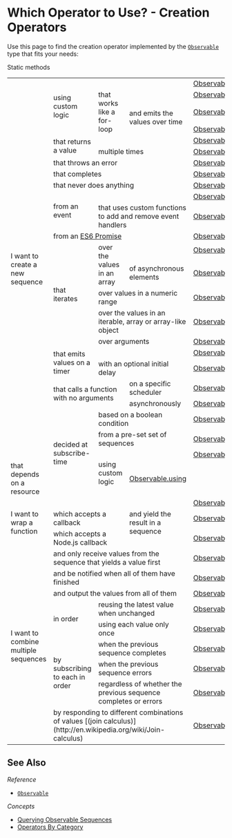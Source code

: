 # Which Operator to Use? - Creation Operators #

Use this page to find the creation operator implemented by the [`Observable`](https://github.com/Reactive-Extensions/RxJS/blob/master/doc/api/core/observable.md) type that fits your needs:

<table>
<thead>Static methods</thead>
<tbody>
    <!-- Observable factories -->
    <tr>
        <td rowspan="24">I want to create a new sequence</td>
        <td rowspan="4">using custom logic</td>
        <td colspan="2"></td>
        <td>
            <a href="https://github.com/Reactive-Extensions/RxJS/blob/master/doc/api/core/operators/create.md">Observable.create</a>
        </td>
    </tr>
    <tr>
        <td rowspan="3">that works like a for-loop</td>
        <td></td>
        <td><a href="https://github.com/Reactive-Extensions/RxJS/blob/master/doc/api/core/operators/generate.md">Observable.generate</a></td>
    </tr>
    <tr>
        <td rowspan="2">and emits the values over time</td>
        <td><a href="https://github.com/Reactive-Extensions/RxJS/blob/master/doc/api/core/operators/generatewithrelativetime.md">Observable.generateWithRelativeTime</a></td>
    </tr>
    <tr>
        <td><a href="https://github.com/Reactive-Extensions/RxJS/blob/master/doc/api/core/operators/generatewithabsolutetime.md">Observable.generateWithAbsoluteTime</a></td>
    </tr>
    <tr>
        <td rowspan="2">that returns a value</td>
        <td colspan="2"></td>
        <td>
            <a href="https://github.com/Reactive-Extensions/RxJS/blob/master/doc/api/core/operators/return.md">Observable.return</a>
        </td>
    </tr>
    <tr>
        <td colspan="2">multiple times</td>
        <td><a href="https://github.com/Reactive-Extensions/RxJS/blob/master/doc/api/core/operators/repeat.md">Observable.repeat</a></td>
    </tr>
    <tr>
        <td colspan="3">that throws an error</td>
        <td><a href="https://github.com/Reactive-Extensions/RxJS/blob/master/doc/api/core/operators/throw.md">Observable.throw</a></td>
    </tr>
    <tr>
        <td colspan="3">that completes</td>
        <td><a href="https://github.com/Reactive-Extensions/RxJS/blob/master/doc/api/core/operators/empty.md">Observable.empty</a></td>
    </tr>
    <tr>
        <td colspan="3">that never does anything</td>
        <td><a href="https://github.com/Reactive-Extensions/RxJS/blob/master/doc/api/core/operators/never.md">Observable.never</a></td>
    </tr>
    <tr>
        <td rowspan="2">from an event</td>
        <td colspan="2"></td>
        <td><a href="https://github.com/Reactive-Extensions/RxJS/blob/master/doc/api/core/operators/fromevent.md">Observable.fromEvent</a></td>
    </tr>
    <tr>
        <td colspan="2">that uses custom functions to add and remove event handlers</td>
        <td><a href="https://github.com/Reactive-Extensions/RxJS/blob/master/doc/api/core/operators/fromeventpattern.md">Observable.fromEventPattern</a></td>
    </tr>
    <tr>
        <td colspan="3">from an <a title="ES6 Promise" href="https://www.promisejs.org">ES6 Promise</a></td>
        <td><a href="https://github.com/Reactive-Extensions/RxJS/blob/master/doc/api/core/operators/frompromise.md">Observable.fromPromise</a></td>
    </tr>
    <tr>
        <td rowspan="5">that iterates</td>
        <td rowspan="2">over the values in an array</td>
        <td></td>
        <td>
            <a href="https://github.com/Reactive-Extensions/RxJS/blob/master/doc/api/core/operators/fromarray.md">Observable.fromArray</a><br>
        </td>
    </tr>
    <tr>
        <td>of asynchronous elements</td>
        <td><a href="https://github.com/Reactive-Extensions/RxJS/blob/master/doc/api/core/operators/rxobservableforsources-resultselector">Observable.for</a></td>
    </tr>
    <tr>
        <td colspan="2">over values in a numeric range</td>
        <td><a href="https://github.com/Reactive-Extensions/RxJS/blob/master/doc/api/core/operators/">Observable.range</a></td>
    </tr>
    <tr>
        <td colspan="2">over the values in an iterable, array or array-like object</a></td>
        <td><a href="https://github.com/Reactive-Extensions/RxJS/blob/master/doc/api/core/operators/from.md">Observable.from</a></td>
    </tr>
    <tr>
        <td colspan="2">over arguments</a></td>
        <td><a href="https://github.com/Reactive-Extensions/RxJS/blob/master/doc/api/core/operators/of.md">Observable.of</a></td>
    </tr>
    <tr>
        <td rowspan="2">that emits values on a timer</td>
        <td colspan="2"></td>
        <td><a href="https://github.com/Reactive-Extensions/RxJS/blob/master/doc/api/core/operators/interval.md">Observable.interval</a></td>
    </tr>
    <tr>
        <td colspan="2">with an optional initial delay</td>
        <td><a href="https://github.com/Reactive-Extensions/RxJS/blob/master/doc/api/core/operators/timer.md">Observable.timer</a></td>
    </tr>
    <tr>
        <td rowspan="2" colspan="2">that calls a function with no arguments</td>
        <td>on a specific scheduler</td>
        <td>
            <a href="https://github.com/Reactive-Extensions/RxJS/blob/master/doc/api/core/operators/start.md">Observable.start</a>
        </td>
    </tr>
    <tr>
        <td>asynchronously</td>
        <td>
            <a href="https://github.com/Reactive-Extensions/RxJS/blob/master/doc/api/core/operators/startasync.md">Observable.startAsync</a>
        </td>
    </tr>
    <tr>
        <td rowspan="4">decided at subscribe-time</td>
        <td colspan="2">based on a boolean condition</td>
        <td><a href="https://github.com/Reactive-Extensions/RxJS/blob/master/doc/api/core/operators/if.md">Observable.if</a></td>
    </tr>
    <tr>
        <td colspan="2">from a pre-set set of sequences</td>
        <td><a href="https://github.com/Reactive-Extensions/RxJS/blob/master/doc/api/core/operators/case.md">Observable.case</a></td>
    </tr>
    <tr>
        <td colspan="1" rowspan="2">using custom logic</td>
        <td></td>
        <td><a href="https://github.com/Reactive-Extensions/RxJS/blob/master/doc/api/core/operators/defer.md">Observable.defer</a></td>
    </tr>
    <tr>
        <td>that depends on a resource</td>
        <td><a href="https://github.com/Reactive-Extensions/RxJS/blob/master/doc/api/core/operators/using.md">Observable.using</a></td>
    </tr>
    <!-- Function factories -->
    <tr>
        <td rowspan="3">I want to wrap a function</td>
        <td colspan="2"></td>
        <td rowspan="3">and yield the result in a sequence</td>
        <td><a href="https://github.com/Reactive-Extensions/RxJS/blob/master/doc/api/core/operators/toasync.md">Observable.toAsync</a></td>
    </tr>
        <td colspan="2">which accepts a callback</td>
        <td><a href="https://github.com/Reactive-Extensions/RxJS/blob/master/doc/api/core/operators/fromcallback.md">Observable.fromCallback</a></td>
    </tr>
    <tr>
        <td colspan="2">which accepts a Node.js callback</td>
        <td><a href="https://github.com/Reactive-Extensions/RxJS/blob/master/doc/api/core/operators/fromnodecallback.md">Observable.fromNodeCallback</a></td>
    </tr>
    <!-- Flatteners -->
    <tr>
        <td rowspan="30">I want to combine multiple sequences</td>
        <td colspan="3">and only receive values from the sequence that yields a value first</td>
        <td><a href="https://github.com/Reactive-Extensions/RxJS/blob/master/doc/api/core/operators/amb.md">Observable.amb</a></td>
    </tr>
    <tr>
        <td colspan="3">and be notified when all of them have finished</td>
        <td><a href="https://github.com/Reactive-Extensions/RxJS/blob/master/doc/api/core/operators/forkjoin.md">Observable.forkJoin</a></td>
    </tr>
    <tr>
        <td colspan="3">and output the values from all of them</td>
        <td><a href="https://github.com/Reactive-Extensions/RxJS/blob/master/doc/api/core/operators/merge.md">Observable.merge</a></td>
    </tr>
    <tr>
        <td rowspan="2">in order</td>
        <td colspan="2">reusing the latest value when unchanged</td>
        <td><a href="https://github.com/Reactive-Extensions/RxJS/blob/master/doc/api/core/operators/operators/combinelatest.md">Observable.combineLatest</a></td>
    </tr>
    <tr>
        <td colspan="2">using each value only once</td>
        <td><a href="https://github.com/Reactive-Extensions/RxJS/blob/master/doc/api/core/operators/operators/zip.md">Observable.zip</a></td>
    </tr>
    <tr>
        <td rowspan="3">by subscribing to each in order</td>
        <td colspan="2">when the previous sequence completes</td>
        <td><a href="https://github.com/Reactive-Extensions/RxJS/blob/master/doc/api/core/operators/operators/concat.md">Observable.concat</a></td>
    </tr>
    <tr>
        <td colspan="2">when the previous sequence errors</td>
        <td><a href="https://github.com/Reactive-Extensions/RxJS/blob/master/doc/api/core/operators/operators/catch.md">Observable.catch</a></td>
    </tr>
    <tr>
        <td colspan="2">regardless of whether the previous sequence completes or errors</td>
        <td><a href="https://github.com/Reactive-Extensions/RxJS/blob/master/doc/api/core/operators/onerrorresumenext.md">Observable.onErrorResumeNext</a></td>
    </tr>
    <tr>
        <td colspan="3">by responding to different combinations of values [(join calculus)](http://en.wikipedia.org/wiki/Join-calculus)</td>
        <td><a href="https://github.com/Reactive-Extensions/RxJS/blob/master/doc/api/core/operators/when.md">Observable.when</a></td>
    </tr>
</tbody></table>

## See Also ##

*Reference*
 - [`Observable`](https://github.com/Reactive-Extensions/RxJS/blob/master/doc/api/core/observable.md)

*Concepts*
- [Querying Observable Sequences](querying.md)
- [Operators By Category](categories.md)

